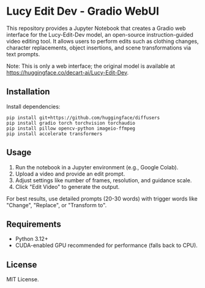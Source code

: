 # Lucy Edit Dev - Gradio WebUI

This repository provides a Jupyter Notebook that creates a Gradio web interface for the Lucy-Edit-Dev model, an open-source instruction-guided video editing tool. It allows users to perform edits such as clothing changes, character replacements, object insertions, and scene transformations via text prompts.

Note: This is only a web interface; the original model is available at https://huggingface.co/decart-ai/Lucy-Edit-Dev.

## Installation

Install dependencies:
```
pip install git+https://github.com/huggingface/diffusers
pip install gradio torch torchvision torchaudio
pip install pillow opencv-python imageio-ffmpeg
pip install accelerate transformers
```

## Usage

1. Run the notebook in a Jupyter environment (e.g., Google Colab).
2. Upload a video and provide an edit prompt.
3. Adjust settings like number of frames, resolution, and guidance scale.
4. Click "Edit Video" to generate the output.

For best results, use detailed prompts (20-30 words) with trigger words like "Change", "Replace", or "Transform to".

## Requirements

- Python 3.12+
- CUDA-enabled GPU recommended for performance (falls back to CPU).

## License

MIT License.

